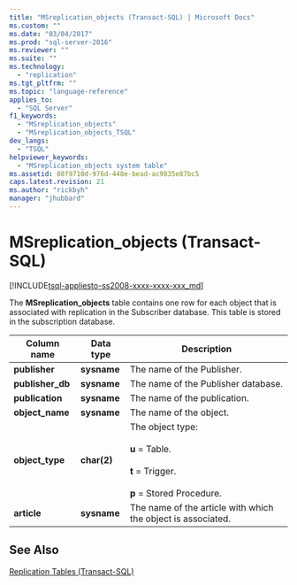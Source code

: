 ```yaml
---
title: "MSreplication_objects (Transact-SQL) | Microsoft Docs"
ms.custom: ""
ms.date: "03/04/2017"
ms.prod: "sql-server-2016"
ms.reviewer: ""
ms.suite: ""
ms.technology: 
  - "replication"
ms.tgt_pltfrm: ""
ms.topic: "language-reference"
applies_to: 
  - "SQL Server"
f1_keywords: 
  - "MSreplication_objects"
  - "MSreplication_objects_TSQL"
dev_langs: 
  - "TSQL"
helpviewer_keywords: 
  - "MSreplication_objects system table"
ms.assetid: 08f9710d-976d-448e-bead-ac9835e87bc5
caps.latest.revision: 21
ms.author: "rickbyh"
manager: "jhubbard"
---
```

# MSreplication_objects (Transact-SQL)
[!INCLUDE[tsql-appliesto-ss2008-xxxx-xxxx-xxx_md](../../database-engine/configure/windows/includes/tsql-appliesto-ss2008-xxxx-xxxx-xxx-md.md)]

  The **MSreplication_objects** table contains one row for each object that is associated with replication in the Subscriber database. This table is stored in the subscription database.  
  
|Column name|Data type|Description|  
|-----------------|---------------|-----------------|  
|**publisher**|**sysname**|The name of the Publisher.|  
|**publisher_db**|**sysname**|The name of the Publisher database.|  
|**publication**|**sysname**|The name of the publication.|  
|**object_name**|**sysname**|The name of the object.|  
|**object_type**|**char(2)**|The object type:<br /><br /> **u** = Table.<br /><br /> **t** = Trigger.<br /><br /> **p** = Stored Procedure.|  
|**article**|**sysname**|The name of the article with which the object is associated.|  
  
## See Also  
 [Replication Tables &#40;Transact-SQL&#41;](../../relational-databases/system-tables/replication-tables-transact-sql.md)  
  
  